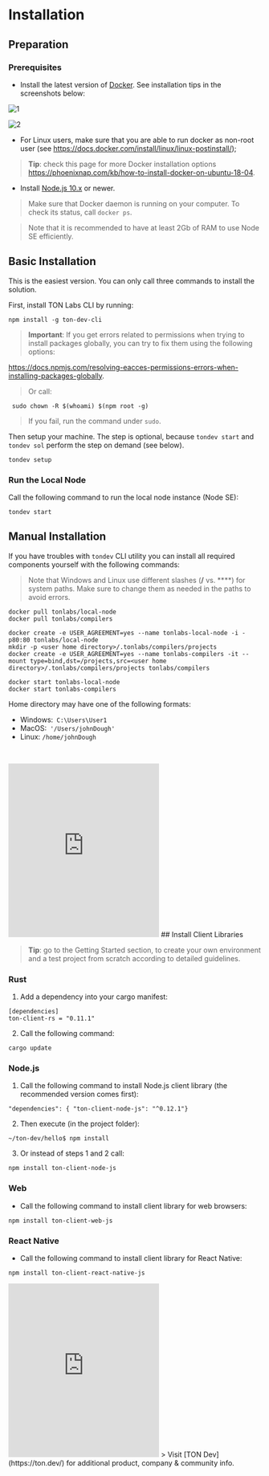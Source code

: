 # Installation

## Preparation

### Prerequisites

- Install the latest version of [Docker](https://docs.docker.com/install/). See installation tips in the screenshots below:

![1](C:\Users\maria\public_documentation\docs\img\1.png)



![2](C:\Users\maria\public_documentation\docs\img\2.png)

- For Linux users, make sure that you are able to run docker as non-root user (see <https://docs.docker.com/install/linux/linux-postinstall/>);

> **Tip**: check this page for more Docker installation options <https://phoenixnap.com/kb/how-to-install-docker-on-ubuntu-18-04>.

- Install [Node.js 10.x](https://www.digitalocean.com/community/tutorial_collections/38) or newer.

> Make sure that Docker daemon is running on your computer. To check its status, call `docker ps`. 

> Note that it is recommended to have at least 2Gb of RAM to use Node SE efficiently.

## Basic Installation

This is the easiest version. You can only call three commands to install the solution.

First, install TON Labs CLI by running:

```shell
npm install -g ton-dev-cli
```

>  **Important**: If you get errors related to permissions when trying to install packages globally, you can try to fix them using the following options: 

<https://docs.npmjs.com/resolving-eacces-permissions-errors-when-installing-packages-globally>. 

> Or call:

```shell
 sudo chown -R $(whoami) $(npm root -g)
```

> If you fail, run the command under `sudo`.

Then setup your machine. The step is optional, because `tondev start` and `tondev sol` perform the step on demand (see below).

```shell
tondev setup
```

### Run the Local Node

Call the following command to run the local node instance (Node SE):

```shell
tondev start
```

## Manual Installation

If you have troubles with `tondev` CLI utility you can install all required components yourself with the following commands:

> Note that Windows and Linux use different slashes (**/** vs. **\**) for system paths. Make sure to change them as needed in the paths to avoid errors. 

```shell
docker pull tonlabs/local-node
docker pull tonlabs/compilers

docker create -e USER_AGREEMENT=yes --name tonlabs-local-node -i -p80:80 tonlabs/local-node
mkdir -p <user home directory>/.tonlabs/compilers/projects
docker create -e USER_AGREEMENT=yes --name tonlabs-compilers -it --mount type=bind,dst=/projects,src=<user home directory>/.tonlabs/compilers/projects tonlabs/compilers

docker start tonlabs-local-node
docker start tonlabs-compilers

```

Home directory may have one of the following formats:

- Windows:` C:\Users\User1`
- MacOS:` '/Users/johnDough'`
- Linux: `/home/johnDough`

​      

<iframe class="no-border max-full-width full-height flex-grow" src="https://www.youtube.com/embed/S-WxdIL3vIA?autohide=1&amp;showinfo=0&amp;rel=0&amp;fs=0" style="max-width: 100%; height: 346px; -webkit-box-flex: 1; flex-grow: 1; border: none;"></iframe>
## Install Client Libraries

> **Tip**: go to the Getting Started section, to create your own environment and a test project from scratch according to detailed guidelines.

### Rust

1. Add a dependency into your cargo manifest:

```shell
[dependencies]
ton-client-rs = "0.11.1"
```

2. Call the following command:

```shell
cargo update
```

### Node.js

1. Call the following command to install Node.js client library (the recommended version comes first):

```shell
"dependencies": { "ton-client-node-js": "^0.12.1"}
```

2. Then execute (in the project folder):

```shell
~/ton-dev/hello$ npm install   
```

3. Or instead of steps 1 and 2 call:

```shell
npm install ton-client-node-js
```

### Web

- Call the following command to install client library for web browsers:

```shell
npm install ton-client-web-js
```

### React Native

- Call the following command to install client library for React Native:

```shell
npm install ton-client-react-native-js 
```

<iframe class="no-border max-full-width full-height flex-grow" src="https://www.youtube.com/embed/FMLTyQ2bYvE?autohide=1&amp;showinfo=0&amp;rel=0&amp;fs=0" style="max-width: 100%; height: 346px; -webkit-box-flex: 1; flex-grow: 1; border: none;"></iframe>
> Visit [TON Dev](https://ton.dev/) for additional product, company & community info.


